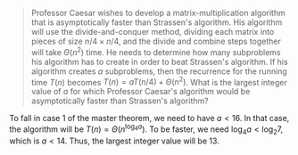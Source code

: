 > Professor Caesar wishes to develop a matrix-multiplication algorithm that is
> asymptotically faster than Strassen's algorithm. His algorithm will use the
> divide-and-conquer method, dividing each matrix into pieces of size
> $n/4 \times n/4$, and the divide and combine steps together will take
> $\Theta(n^2)$ time. He needs to determine how many subproblems his algorithm
> has to create in order to beat Strassen's algorithm. If his algorithm creates
> $a$ subproblems, then the recurrence for the running time $T(n)$ becomes
> $T(n) = aT(n/4) + \Theta(n^2)$. What is the largest integer value of $a$ for
> which Professor Caesar's algorithm would be asymptotically faster than
> Strassen's algorithm?

To fall in case 1 of the master theorem, we need to have $a < 16$. In that case,
the algorithm will be $T(n) = \Theta(n^{\log_4{a}})$. To be faster, we need
$\log_4{a} < \log_{2}7$, which is $a < 14$. Thus, the largest integer value will
be $13$.
